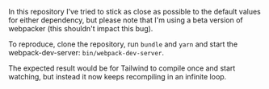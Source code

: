 In this repository I've tried to stick as close as possible to the default values for either dependency, but please note that I'm using a beta version of webpacker (this shouldn't impact this bug).

To reproduce, clone the repository, run `bundle` and `yarn` and start the webpack-dev-server: `bin/webpack-dev-server`.

The expected result would be for Tailwind to compile once and start watching, but instead it now keeps recompiling in an infinite loop.
